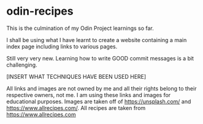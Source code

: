 # odin-recipes

This is the culmination of my Odin Project learnings so far. 

I shall be using what I have learnt to create a website containing a main index page including links to various pages. 

Still very very new. Learning how to write GOOD commit messages is a bit challenging.

[INSERT WHAT TECHNIQUES HAVE BEEN USED HERE]

All links and images are not owned by me and all their rights belong to their respective owners, not me. I am using these links and images for educational purposes. Images are taken off of https://unsplash.com/ and https://www.allrecipes.com/. All recipes are taken from https://www.allrecipes.com 